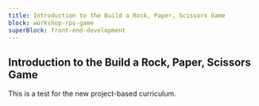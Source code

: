 ```yaml
---
title: Introduction to the Build a Rock, Paper, Scissors Game
block: workshop-rps-game
superBlock: front-end-development
---
```


## Introduction to the Build a Rock, Paper, Scissors Game

This is a test for the new project-based curriculum.
